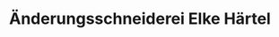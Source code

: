 ---
title: "Änderungsschneiderei Elke Härtel"
url: /frankfurt-oder/aenderungsschneiderei-elke-haertel/
shop: Schneiderei
---